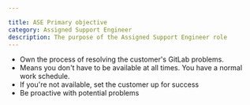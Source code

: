 ```yaml
---

title: ASE Primary objective
category: Assigned Support Engineer
description: The purpose of the Assigned Support Engineer role
---
```


- Own the process of resolving the customer's GitLab problems.
- Means you don't have to be available at all times. You have a normal work
  schedule.
- If you're not available, set the customer up for success
- Be proactive with potential problems
